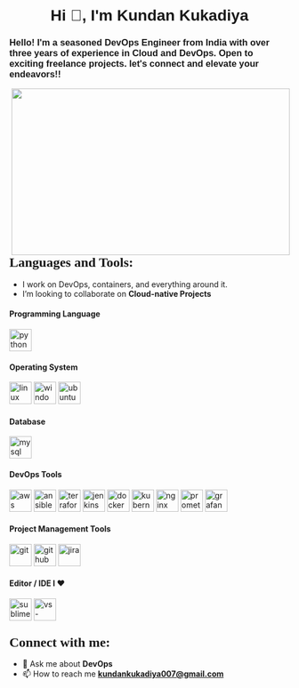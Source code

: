 <!-- Header Section -->
<h1 align="center"><font face="Arial">Hi 👋, I'm Kundan Kukadiya </h1>
<h3> Hello! I'm a seasoned DevOps Engineer from India with over three years of experience in Cloud and DevOps. Open to exciting freelance projects. let's connect and elevate your endeavors!! </font></h3>

<!-- GIF -->
<img align="right" height="300" width="500" src="https://camo.githubusercontent.com/cae12fddd9d6982901d82580bdf321d81fb299141098ca1c2d4891870827bf17/68747470733a2f2f6d69726f2e6d656469756d2e636f6d2f6d61782f313336302f302a37513379765349765f7430696f4a2d5a2e676966" />

<!-- Languages and Tools Section -->
<h3 align="left"><font size="+2" face="Verdana">Languages and Tools:</font></h3>


- I work on DevOps, containers, and everything around it.
- I’m looking to collaborate on **Cloud-native Projects**



#### Programming Language
<p align="left"> <img src="https://www.svgrepo.com/show/452091/python.svg" alt="python" title="python" width="40" height="40"/>

#### Operating System
<p align="left"><img src="https://brandlogos.net/wp-content/uploads/2020/03/Linux-logo.png" alt="linux" title="linux" width="40" height="40"/> 
   <img src="https://www.svgrepo.com/show/217793/windows.svg" alt="windows" title="windows" width="40" height="40"/>
  <img src="https://www.vectorlogo.zone/logos/ubuntu/ubuntu-icon.svg" alt="ubuntu" title="ubuntu" width="40" height="40"/>

#### Database 
<p align="left"><img src="https://www.svgrepo.com/show/355133/mysql.svg" alt="mysql" title="mysql" width="40" height="40"/>


#### DevOps Tools
<p align="left"><img src="https://www.vectorlogo.zone/logos/amazon_aws/amazon_aws-icon.svg" alt="aws" title="aws" width="40" height="40"/>
<img src="https://www.vectorlogo.zone/logos/ansible/ansible-icon.svg" alt="ansible" title="ansible" width="40" height="40"/> 
  <img src="https://www.vectorlogo.zone/logos/terraformio/terraformio-icon.svg" alt="terraform" title="terraform" width="40" height="40"/> 
  <img src="https://www.vectorlogo.zone/logos/jenkins/jenkins-icon.svg" alt="jenkins" title="jenkins" width="40" height="40"/>   
  <img src="https://www.svgrepo.com/show/303231/docker-logo.svg" alt="docker" title="docker" width="40" height="40"/>  
 <img src="https://www.vectorlogo.zone/logos/kubernetes/kubernetes-icon.svg" alt="kubernetes" title="kubernetes" width="40" height="40"/>  
 <img src="https://www.svgrepo.com/show/303554/nginx-logo.svg" alt="nginx" title="nginx" width="40" height="40"/>
  <img src="https://www.vectorlogo.zone/logos/prometheusio/prometheusio-icon.svg" alt="promethues" title="promethues" width="40" height="40"/> 
  <img src="https://www.vectorlogo.zone/logos/grafana/grafana-icon.svg" alt="grafana" title="grafana" width="40" height="40"/> </p>

#### Project Management Tools
<p align="left"><img src="https://www.vectorlogo.zone/logos/git-scm/git-scm-icon.svg" alt="git" title="git" width="40" height="40"/>  
<img src="https://www.vectorlogo.zone/logos/github/github-icon.svg" alt="github" title="github" width="40" height="40"/>
<img src="https://www.vectorlogo.zone/logos/atlassian_jira/atlassian_jira-icon.svg" alt="jira" title="jira" width="40" height="40"/></p>

#### Editor / IDE I ♥
<p align="left"><img src="https://cdn.worldvectorlogo.com/logos/sublime-text.svg" alt="sublime" title="sublime" width="40" height="40"/> 
  <img src="https://www.vectorlogo.zone/logos/visualstudio_code/visualstudio_code-icon.svg" alt="vs-code" title="vs-code" width="40" height="40"/> </p>

<!-- Contact Section -->
<h3 align="left"><font size="+2" face="Verdana">Connect with me:</font></h3>
<p align="left">
</p>

- 💬 Ask me about **DevOps**
- 📫 How to reach me **[kundankukadiya007@gmail.com](mailto:kundankukadiya007@gmail.com)**
